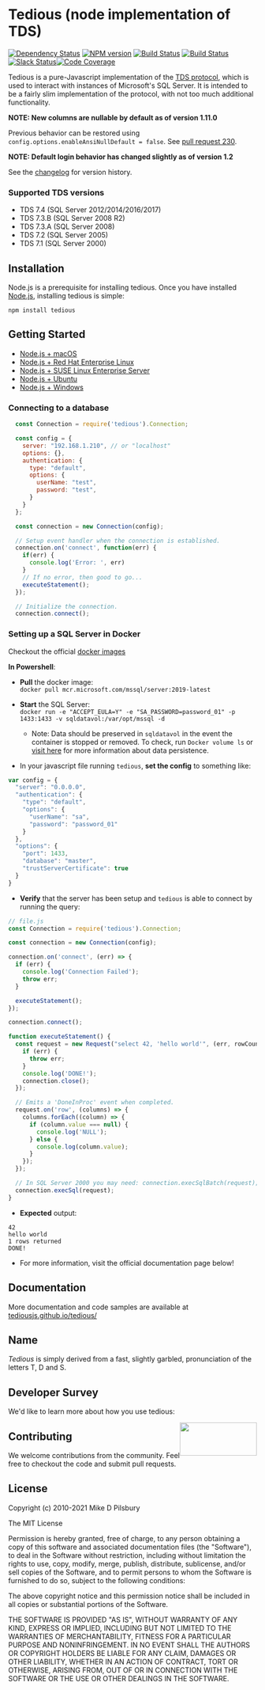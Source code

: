 # Tedious (node implementation of TDS)
[![Dependency Status](https://david-dm.org/tediousjs/tedious.svg)](https://david-dm.org/tediousjs/tedious) [![NPM version](https://badge.fury.io/js/tedious.svg)](http://badge.fury.io/js/tedious) [![Build Status](https://secure.travis-ci.org/tediousjs/tedious.svg)](http://travis-ci.org/tediousjs/tedious) [![Build Status](https://ci.appveyor.com/api/projects/status/ike3p58hljpyffrl?svg=true)](https://ci.appveyor.com/project/tediousjs/tedious) [![Slack Status](https://tediousjs-slack.herokuapp.com/badge.svg)](https://tediousjs-slack.herokuapp.com/)[![Code Coverage](https://codecov.io/gh/tediousjs/tedious/badge.svg)](https://codecov.io/gh/tediousjs/tedious)


Tedious is a pure-Javascript implementation of the [TDS protocol](http://msdn.microsoft.com/en-us/library/dd304523.aspx),
which is used to interact with instances of Microsoft's SQL Server. It is intended to be a fairly slim implementation of the protocol, with not too much additional functionality.

**NOTE: New columns are nullable by default as of version 1.11.0**

Previous behavior can be restored using `config.options.enableAnsiNullDefault = false`. See [pull request 230](https://github.com/tediousjs/tedious/pull/230).

**NOTE: Default login behavior has changed slightly as of version 1.2**

See the [changelog](https://github.com/tediousjs/tedious/releases) for version history.


### Supported TDS versions

- TDS 7.4 (SQL Server 2012/2014/2016/2017)
- TDS 7.3.B (SQL Server 2008 R2)
- TDS 7.3.A (SQL Server 2008)
- TDS 7.2 (SQL Server 2005)
- TDS 7.1 (SQL Server 2000)

## Installation

Node.js is a prerequisite for installing tedious. Once you have installed [Node.js](https://nodejs.org/), installing tedious is simple:

    npm install tedious

## Getting Started
- [Node.js + macOS](https://www.microsoft.com/en-us/sql-server/developer-get-started/node/mac/)
- [Node.js + Red Hat Enterprise Linux](https://www.microsoft.com/en-us/sql-server/developer-get-started/node/rhel/)
- [Node.js + SUSE Linux Enterprise Server](https://www.microsoft.com/en-us/sql-server/developer-get-started/node/sles/)
- [Node.js + Ubuntu](https://www.microsoft.com/en-us/sql-server/developer-get-started/node/ubuntu/)
- [Node.js + Windows](https://www.microsoft.com/en-us/sql-server/developer-get-started/node/windows/)

### Connecting to a database
```js
  const Connection = require('tedious').Connection;

  const config = {
    server: "192.168.1.210", // or "localhost"
    options: {},
    authentication: {
      type: "default",
      options: {
        userName: "test",
        password: "test",
      }
    }
  };

  const connection = new Connection(config);

  // Setup event handler when the connection is established.
  connection.on('connect', function(err) {
    if(err) {
      console.log('Error: ', err)
    }
    // If no error, then good to go...
    executeStatement();
  });

  // Initialize the connection.
  connection.connect();
```
### Setting up a SQL Server in Docker
Checkout the official [docker images](https://hub.docker.com/_/microsoft-mssql-server)

**In Powershell**: </br>
- **Pull** the docker image: </br>
`docker pull mcr.microsoft.com/mssql/server:2019-latest`

- **Start** the SQL Server: </br>
`docker run -e "ACCEPT_EULA=Y" -e "SA_PASSWORD=password_01" -p 1433:1433 -v sqldatavol:/var/opt/mssql -d`
    - Note: Data should be preserved in `sqldatavol` in the event the container is stopped or removed. To check, run `Docker volume ls` or [visit here](https://www.darrinbishop.com/blog/2021/02/step-by-step-win10-and-sql-server-with-docker-volumes/) for more information about data persistence.
- In your javascript file running `tedious`, **set the config** to something like:
```js
var config = {
  "server": "0.0.0.0",
  "authentication": {
    "type": "default",
    "options": {
      "userName": "sa",
      "password": "password_01"
    }
  },
  "options": {
    "port": 1433,
    "database": "master",
    "trustServerCertificate": true
  }
}
```
- **Verify** that the server has been setup and `tedious` is able to connect by running the query:
```js
// file.js
const Connection = require('tedious').Connection;

const connection = new Connection(config);

connection.on('connect', (err) => {
  if (err) {
    console.log('Connection Failed');
    throw err;
  }

  executeStatement();
});

connection.connect();

function executeStatement() {
  const request = new Request("select 42, 'hello world'", (err, rowCount) => {
    if (err) {
      throw err;
    }
    console.log('DONE!');
    connection.close();
  });

  // Emits a 'DoneInProc' event when completed.
  request.on('row', (columns) => {
    columns.forEach((column) => {
      if (column.value === null) {
        console.log('NULL');
      } else {
        console.log(column.value);
      }
    });
  });

  // In SQL Server 2000 you may need: connection.execSqlBatch(request);
  connection.execSql(request);
}
```
- **Expected** output: </br>
```
42
hello world
1 rows returned
DONE!
```

- For more information, visit the official documentation page below!
<a name="documentation"></a>
## Documentation
More documentation and code samples are available at [tediousjs.github.io/tedious/](http://tediousjs.github.io/tedious/)

<a name="name"></a>
## Name
_Tedious_ is simply derived from a fast, slightly garbled, pronunciation of the letters T, D and S.

## Developer Survey

We'd like to learn more about how you use tedious:

<a href="https://aka.ms/mssqltedioussurvey"><img style="float: right;"  height="67" width="156" src="https://sqlchoice.blob.core.windows.net/sqlchoice/static/images/survey.png"></a>

<a name="contributing"></a>
## Contributing
We welcome contributions from the community. Feel free to checkout the code and submit pull requests.

<a name="license"></a>
## License

Copyright (c) 2010-2021 Mike D Pilsbury

The MIT License

Permission is hereby granted, free of charge, to any person obtaining a copy of this software and associated documentation files (the "Software"), to deal in the Software without restriction, including without limitation the rights to use, copy, modify, merge, publish, distribute, sublicense, and/or sell copies of the Software, and to permit persons to whom the Software is furnished to do so, subject to the following conditions:

The above copyright notice and this permission notice shall be included in all copies or substantial portions of the Software.

THE SOFTWARE IS PROVIDED "AS IS", WITHOUT WARRANTY OF ANY KIND, EXPRESS OR IMPLIED, INCLUDING BUT NOT LIMITED TO THE WARRANTIES OF MERCHANTABILITY, FITNESS FOR A PARTICULAR PURPOSE AND NONINFRINGEMENT. IN NO EVENT SHALL THE AUTHORS OR COPYRIGHT HOLDERS BE LIABLE FOR ANY CLAIM, DAMAGES OR OTHER LIABILITY, WHETHER IN AN ACTION OF CONTRACT, TORT OR OTHERWISE, ARISING FROM, OUT OF OR IN CONNECTION WITH THE SOFTWARE OR THE USE OR OTHER DEALINGS IN THE SOFTWARE.

